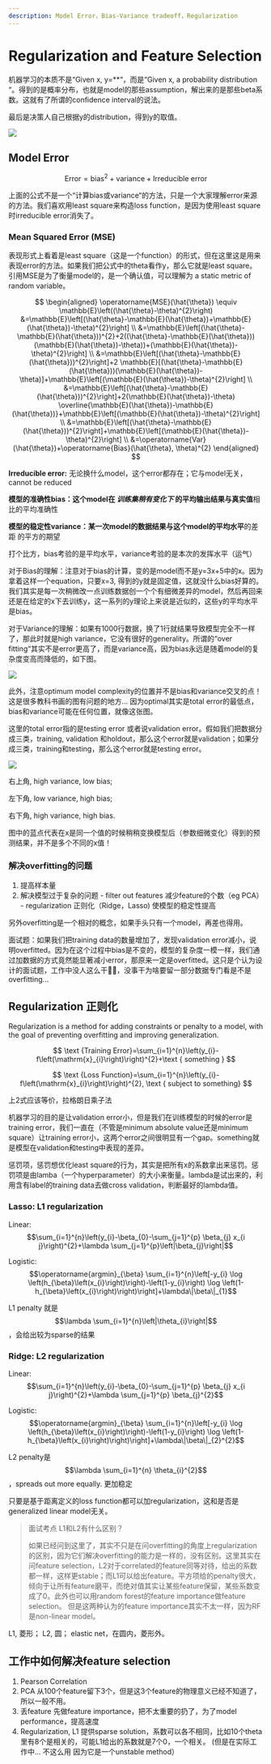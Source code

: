 ```yaml
---
description: Model Error，Bias-Variance tradeoff，Regularization
---
```


# Regularization and Feature Selection

机器学习的本质不是“Given x, y=\*\*“，而是“Given x, a probability distribution “。得到的是概率分布，也就是model的那些assumption，解出来的是那些beta系数。这就有了所谓的confidence interval的说法。

最后是决策人自己根据y的distribution，得到y的取值。

![](https://cdn.mathpix.com/snip/images/jDR8vTD7Qf9MwcKo_u7kpbh_NxIBQ6uTHhenaJcPXW4.original.fullsize.png)



## Model Error

$$
\text {Error}=\text {bias}^{2}+\text {variance}+\text {Irreducible error}
$$

上面的公式不是一个“计算bias或variance“的方法，只是一个大家理解error来源的方法。我们喜欢用least square来构造loss function，是因为使用least square时irreducible error消失了。

### Mean Squared Error \(MSE\)

表现形式上看着是least square（这是一个function）的形式，但在这里这是用来表现error的方法。如果我们把公式中的theta看作y，那么它就是least square。引用MSE是为了衡量model的，是一个确认值，可以理解为 a static metric of random variable。

$$
\begin{aligned} \operatorname{MSE}(\hat{\theta}) \equiv \mathbb{E}\left((\hat{\theta}-\theta)^{2}\right) &=\mathbb{E}\left[(\hat{\theta}-\mathbb{E}(\hat{\theta})+\mathbb{E}(\hat{\theta})-\theta)^{2}\right] \\ &=\mathbb{E}\left[(\hat{\theta}-\mathbb{E}(\hat{\theta}))^{2}+2((\hat{\theta}-\mathbb{E}(\hat{\theta}))(\mathbb{E}(\hat{\theta})-\theta))+(\mathbb{E}(\hat{\theta})-\theta)^{2}\right] \\ &=\mathbb{E}\left[(\hat{\theta}-\mathbb{E}(\hat{\theta}))^{2}\right]+2 \mathbb{E}[(\hat{\theta}-\mathbb{E}(\hat{\theta}))(\mathbb{E}(\hat{\theta})-\theta)]+\mathbb{E}\left[(\mathbb{E}(\hat{\theta})-\theta)^{2}\right] \\ &=\mathbb{E}\left[(\hat{\theta}-\mathbb{E}(\hat{\theta}))^{2}\right]+2(\mathbb{E}(\hat{\theta})-\theta) \overline{\mathbb{E}(\hat{\theta})-\mathbb{E}(\hat{\theta})}+\mathbb{E}\left[(\mathbb{E}(\hat{\theta})-\theta)^{2}\right] \\ &=\mathbb{E}\left[(\hat{\theta}-\mathbb{E}(\hat{\theta}))^{2}\right]+\mathbb{E}\left[(\mathbb{E}(\hat{\theta})-\theta)^{2}\right] \\ &=\operatorname{Var}(\hat{\theta})+\operatorname{Bias}(\hat{\theta}, \theta)^{2} \end{aligned}
$$

**Irreducible error:** 无论换什么model，这个error都存在；它与model无关，cannot be reduced

**模型的准确性bias：**这个model在 _训练集稍有变化下_ 的平均输出结果**与真实值**相比的平均准确性

**模型的稳定性variance：**某一次model的数据结果与这个model的**平均水平**的差距 的平方的期望

打个比方，bias考验的是平均水平，variance考验的是本次的发挥水平（运气）



对于Bias的理解：注意对于bias的计算，变的是model而不是y=3x+5中的x。因为拿着这样一个equation，只要x=3, 得到的y就是固定值，这就没什么bias好算的。 我们其实是每一次稍微改一点训练数据创一个个有细微差异的model，然后再回来还是在给定的x下去训练y，这一系列的y理论上来说是近似的，这些y的平均水平是bias。

对于Variance的理解：如果有1000行数据，换了1行就结果导致模型完全不一样了，那此时就是high variance，它没有很好的generality。所谓的“over fitting“其实不是error更高了，而是variance高，因为bias永远是随着model的复杂度变高而降低的，如下图。

![](https://cdn.mathpix.com/snip/images/SsK7WrhvodQpFBmbOBuPPhKR-x9vGvmj_rvmGcz-iR4.original.fullsize.png)

此外，注意optimum model complexity的位置并不是bias和variance交叉的点！这是很多教科书画的图有问题的地方... 因为optimal其实是total error的最低点，bias和variance可能在任何位置，就像这张图。

这里的total error指的是testing error 或者说validation error。假如我们把数据分成三类，training, validation 和holdout，那么这个error就是validation；如果分成三类，training和testing，那么这个error就是testing error。

![](https://cdn.mathpix.com/snip/images/9ftC6__Z5eJi1W2vu_MW9oioQDImo_qZBS79MWNHBOw.original.fullsize.png)

右上角, high variance, low bias;

左下角, low variance, high bias;

右下角, high variance, high bias.

图中的蓝点代表在x是同一个值的时候稍稍变换模型后（参数细微变化）得到的预测结果，并不是多个不同的x值！

### 解决overfitting的问题

1. 提高样本量
2. 解决模型过于复杂的问题  - filter out features 减少feature的个数（eg PCA） - regularization 正则化（Ridge，Lasso\) 使模型的稳定性提高

另外overfitting是一个相对的概念，如果手头只有一个model，再差也得用。

面试题：如果我们把training data的数量增加了，发现validation error减小，说明overfitted。因为在这个过程中bias是不变的，模型的复杂度一模一样，我们通过加数据的方式竟然能显著减小error，那原来一定是overfitted。这只是个认为设计的面试题，工作中没人这么干🤷‍♀️，没事干为啥要留一部分数据专门看是不是overfitting...

## Regularization 正则化

Regularization is a method for adding constraints or penalty to a model, with the goal of preventing overfitting and improving generalization. 

$$
\text {Training Error}=\sum_{i=1}^{n}\left(y_{i}-f\left(\mathrm{x}_{i}\right)\right)^{2}+\text { something }
$$

$$
\text {Loss Function}=\sum_{i=1}^{n}\left(y_{i}-f\left(\mathrm{x}_{i}\right)\right)^{2}, \text { subject to something}
$$

上2式应该等价，拉格朗日乘子法

机器学习的目的是让validation error小，但是我们在训练模型的时候的error是training error，我们一直在（不管是minimum absolute value还是minimum square）让training error小，这两个error之间很明显有一个gap。something就是模型在validation和testing中表现的差异。

惩罚项，惩罚想优化least square的行为，其实是把所有x的系数拿出来惩罚。惩罚项是由lamba（一个hyperparameter）的大小来衡量。lambda是试出来的，利用含有label的training data去做cross validation，判断最好的lambda值。

### Lasso: L1 regularization

Linear:          $$\sum_{i=1}^{n}\left(y_{i}-\beta_{0}-\sum_{j=1}^{p} \beta_{j} x_{i j}\right)^{2}+\lambda \sum_{j=1}^{p}\left|\beta_{j}\right|$$ 

Logistic:       $$\operatorname{argmin}_{\beta} \sum_{i=1}^{n}\left[-y_{i} \log \left(h_{\beta}\left(x_{i}\right)\right)-\left(1-y_{i}\right) \log \left(1-h_{\beta}\left(x_{i}\right)\right)\right]+\lambda\|\beta\|_{1}$$ 

L1 penalty 就是 $$\lambda \sum_{i=1}^{n}\left|\theta_{i}\right|$$ ，会给出较为sparse的结果



### Ridge: L2 regularization

 Linear:            $$\sum_{i=1}^{n}\left(y_{i}-\beta_{0}-\sum_{j=1}^{p} \beta_{j} x_{i j}\right)^{2}+\lambda \sum_{j=1}^{p} \beta_{j}^{2}$$ 

Logistic:       $$\operatorname{argmin}_{\beta} \sum_{i=1}^{n}\left[-y_{i} \log \left(h_{\beta}\left(x_{i}\right)\right)-\left(1-y_{i}\right) \log \left(1-h_{\beta}\left(x_{i}\right)\right)\right]+\lambda\|\beta\|_{2}^{2}$$ 

L2 penalty是 $$\lambda \sum_{i=1}^{n} \theta_{i}^{2}$$ ，spreads out more equally. 更加稳定



只要是基于距离定义的loss function都可以加regularization，这和是否是generalized linear model无关。



> 面试考点 L1和L2有什么区别？
>
> 如果已经问到这里了，其实不只是在问overfitting的角度上regularization的区别，因为它们解决overfitting的能力是一样的，没有区别。这里其实在问feature selection，L2对于correlated的feature同等对待，给出的系数都一样，这样更stable；而L1可以给出feature。平方项给的penalty很大，倾向于让所有feature磨平，而绝对值其实让某些feature保留，某些系数变成了0。此外也可以用random forest的feature importance做feature selection。 但是这两种认为的feature importance其实不太一样，因为RF是non-linear model。



L1, 菱形； L2, 圆； elastic net，在圆内，菱形外。

## 工作中如何解决feature selection

1. Pearson Correlation 
2. PCA 从100个feature留下3个，但是这3个feature的物理意义已经不知道了，所以一般不用。 
3. 丢feature 先做feature importance，把不太重要的扔了，为了model performance，提高速度 
4. Regularization, L1 提供sparse solution，系数可以各不相同，比如10个theta里有8个是相关的，可能L1给出的系数就是7个0，一个相关。 \(但是在实际工作中... 不这么用 因为它是一个unstable method）

